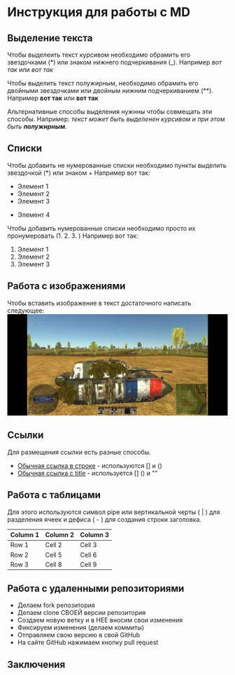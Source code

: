 # Инструкция для работы с MD

## Выделение текста

Чтобы выделеить текст курсивом необходимо обрамить его звездочками (*) или знаком нижнего подчеркивания (_). Например *вот так* или _вот так_

Чтобы выделить текст полужирным, необходимо обрамить его двойными звездочками или двойным нижним подчеркиванием (**). Например **вот так** или __вот так__

Альтернативные способы выделения нужнны чтобы совмещать эти способы. Например: _текст может быть выделенен курсивом и при этом быть **полужирным**_.

## Списки
Чтобы добавить не нумерованные списки необходимо пункты выделить звездочкой (*) или знаком + Например вот так:
* Элемент 1
* Элемент 2
* Элемент 3
+ Элемент 4

Чтобы добавить нумерованные списки необходимо просто их пронумеровать (1. 2. 3. )
Например вот так:
1. Элемент 1
2. Элемент 2
3. Элемент 3


## Работа с изображениями

Чтобы вставить изображение в текст достаточного написать следующее:
![Привет, это я!](tundra.jpg)

## Ссылки

Для размещения ссылки есть разные способы. 
+ [Обычная ссылка в строке](https://www.google.com)  - используются [] и ()
+ [Обычная ссылка с title](https://www.google.com "Сайт Google") - используется [] () и ""

## Работа с таблицами

Для этого используются символ pipe или вертикальной черты ( | ) для разделения ячеек и дефиса ( - ) для создания строки заголовка.

| Column 1 | Column 2 | Column 3 |
|----------|----------|----------|
| Row 1    | Cell 2   | Cell 3   |
| Row 2    | Cell 5   | Cell 6   |
| Row 3    | Cell 8   | Cell 9   |

## Работа с удаленными репозиториями

* Делаем fork репозитория
* Делаем clone СВОЕЙ версии репозитория
* Создаем новую ветку и в НЕЕ вносим свои изменения
* Фиксируем изменения (делаем коммиты)
* Отправляем свою версию в свой GitHub
* На сайте GitHub нажимаем кнопку pull request 

## Заключения